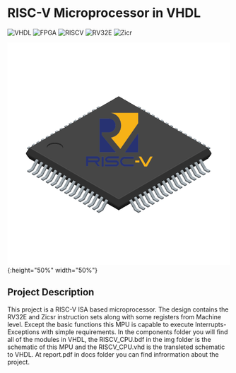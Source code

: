 # RISC-V Microprocessor in VHDL

![VHDL](https://img.shields.io/badge/VHDL-red)
![FPGA](https://img.shields.io/badge/FPGA-blue)
![RISCV](https://img.shields.io/badge/RISC-V-yellow)
![RV32E](https://img.shields.io/badge/RV32E-green)
![Zicr](https://img.shields.io/badge/Zicr-green)

![RISCV Logo](/img/riscv_mpu.png){:height="50%" width="50%"}

## Project Description
This project is a RISC-V ISA based microprocessor. The design contains the RV32E and Zicsr 
instruction sets along with some registers from Machine level. Except the basic functions 
this MPU is capable to execute Interrupts-Exceptions with simple requirements. In the 
components folder you will find all of the modules in VHDL, the RISCV_CPU.bdf in the img folder
is the schematic of this MPU and the RISCV_CPU.vhd is the transleted schematic to VHDL. 
At report.pdf in docs folder you can find infrormation about the project.
